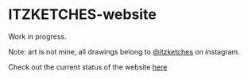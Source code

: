 # ITZKETCHES-website
<p>Work in progress. </p>
<p>Note: art is not mine, all drawings belong to <a href="https://www.instagram.com/itzketches/">@itzketches</a> on instagram.</p>
<p>Check out the current status of the website <a href="https://lilyxmeng.github.io/itzketches/">here</a></p>
